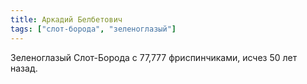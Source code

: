 ```yaml
---
title: Аркадий Белбетович
tags: ["слот-борода", "зеленоглазый"]
---
```


Зеленоглазый Слот-Борода с 77,777 фриспинчиками, исчез 50 лет назад.